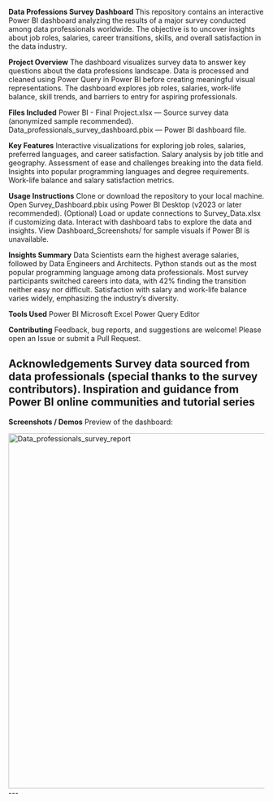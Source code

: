 **Data Professions Survey Dashboard**
This repository contains an interactive Power BI dashboard analyzing the results of a major survey conducted among data professionals worldwide. The objective is to uncover insights about job roles, salaries, career transitions, skills, and overall satisfaction in the data industry.

**Project Overview**
The dashboard visualizes survey data to answer key questions about the data professions landscape.
Data is processed and cleaned using Power Query in Power BI before creating meaningful visual representations.
The dashboard explores job roles, salaries, work-life balance, skill trends, and barriers to entry for aspiring professionals.

**Files Included**
Power BI - Final Project.xlsx — Source survey data (anonymized sample recommended).
Data_professionals_survey_dashboard.pbix — Power BI dashboard file.

**Key Features**
Interactive visualizations for exploring job roles, salaries, preferred languages, and career satisfaction.
Salary analysis by job title and geography.
Assessment of ease and challenges breaking into the data field.
Insights into popular programming languages and degree requirements.
Work-life balance and salary satisfaction metrics.

**Usage Instructions**
Clone or download the repository to your local machine.
Open Survey_Dashboard.pbix using Power BI Desktop (v2023 or later recommended).
(Optional) Load or update connections to Survey_Data.xlsx if customizing data.
Interact with dashboard tabs to explore the data and insights.
View Dashboard_Screenshots/ for sample visuals if Power BI is unavailable.

**Insights Summary**
Data Scientists earn the highest average salaries, followed by Data Engineers and Architects.
Python stands out as the most popular programming language among data professionals.
Most survey participants switched careers into data, with 42% finding the transition neither easy nor difficult.
Satisfaction with salary and work-life balance varies widely, emphasizing the industry’s diversity.

**Tools Used**
Power BI
Microsoft Excel
Power Query Editor

**Contributing**
Feedback, bug reports, and suggestions are welcome! Please open an Issue or submit a Pull Request.

**Acknowledgements**
Survey data sourced from data professionals (special thanks to the survey contributors).
Inspiration and guidance from Power BI online communities and tutorial series
---

**Screenshots / Demos**
Preview of the dashboard:  

<img width="1238" height="698" alt="Data_professionals_survey_report" src="https://github.com/user-attachments/assets/92a0bb4c-6d0e-4ac8-a4c9-1dc8f0269be8" />
---
